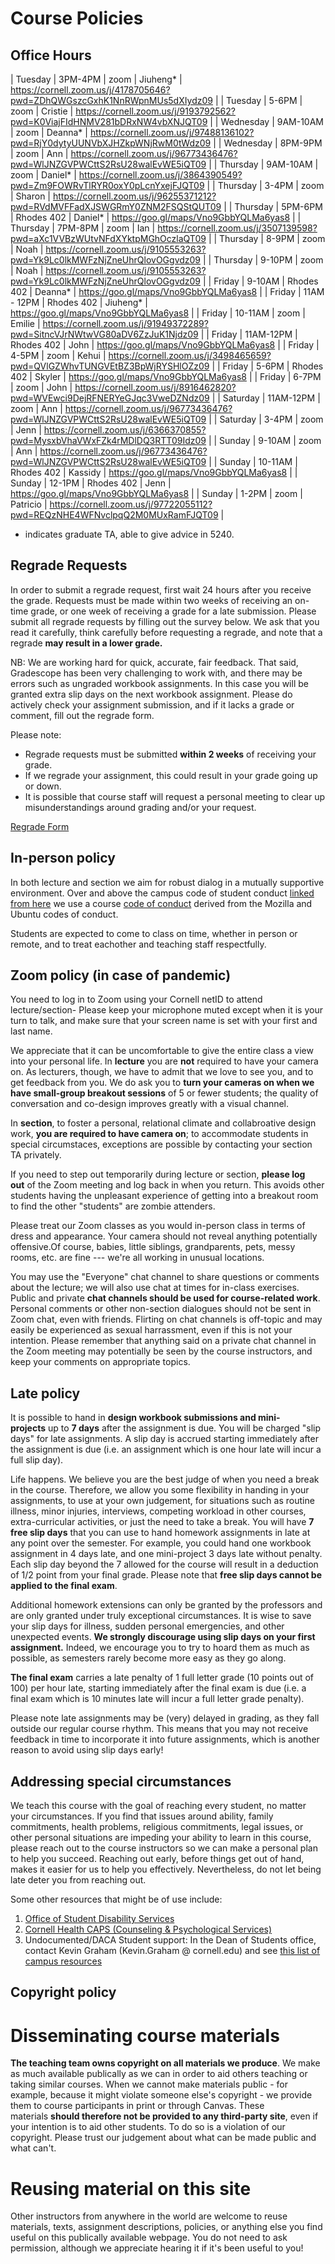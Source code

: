 <link rel="stylesheet" href="css/policies.css">

# Course Policies

## Office Hours

| Tuesday | 3PM-4PM | zoom | Jiuheng* | [](https://cornell.zoom.us/j/4178705646?pwd=ZDhQWGszcGxhK1NnRWpnMUs5dXIydz09)<https://cornell.zoom.us/j/4178705646?pwd=ZDhQWGszcGxhK1NnRWpnMUs5dXIydz09> |
| Tuesday | 5-6PM | zoom | Cristie | <https://cornell.zoom.us/j/9193792562?pwd=K0ViajFIdHNMV281bDRxNW4vbXNJQT09> |
| Wednesday | 9AM-10AM | zoom | Deanna* | <https://cornell.zoom.us/j/97488136102?pwd=RjY0dytyUUNVbXJHZkpWNjRwM0tWdz09> |
| Wednesday | 8PM-9PM | zoom | Ann | <https://cornell.zoom.us/j/96773436476?pwd=WlJNZGVPWCttS2RsU28walEvWE5iQT09> |
| Thursday | 9AM-10AM | zoom | Daniel* | <https://cornell.zoom.us/j/3864390549?pwd=Zm9FOWRvTlRYR0oxY0pLcnYxejFJQT09> |
| Thursday | 3-4PM | zoom | Sharon | <https://cornell.zoom.us/j/96255371212?pwd=RVdMVFFadXJSWGRmY0ZNM2FSQStQUT09> |
| Thursday | 5PM-6PM | Rhodes 402 | Daniel* | <https://goo.gl/maps/Vno9GbbYQLMa6yas8> |
| Thursday | 7PM-8PM | zoom | Ian | <https://cornell.zoom.us/j/3507139598?pwd=aXc1VVBzWUtvNFdXYktpMGhOczlaQT09> |
| Thursday | 8-9PM | zoom | Noah | <https://cornell.zoom.us/j/9105553263?pwd=Yk9Lc0lkMWFzNjZneUhrQlovOGgvdz09> |
| Thursday | 9-10PM | zoom | Noah | <https://cornell.zoom.us/j/9105553263?pwd=Yk9Lc0lkMWFzNjZneUhrQlovOGgvdz09> |
| Friday | 9-10AM | Rhodes 402 | Deanna* | <https://goo.gl/maps/Vno9GbbYQLMa6yas8> |
| Friday | 11AM - 12PM | Rhodes 402 | Jiuheng* | <https://goo.gl/maps/Vno9GbbYQLMa6yas8> |
| Friday | 10-11AM | zoom | Emilie | <https://cornell.zoom.us/j/91949372289?pwd=SitncVJrNWtwVG80aDV6ZzJuK1Njdz09> |
| Friday | 11AM-12PM | Rhodes 402 | John | <https://goo.gl/maps/Vno9GbbYQLMa6yas8> |
| Friday | 4-5PM | zoom | Kehui | <https://cornell.zoom.us/j/3498465659?pwd=QVlGZWhvTUNGVEtBZ3BpWjRYSHlOZz09> |
| Friday | 5-6PM | Rhodes 402 | Skyler | <https://goo.gl/maps/Vno9GbbYQLMa6yas8> |
| Friday | 6-7PM | zoom | John | <https://cornell.zoom.us/j/8916462820?pwd=WVEwci9DejRFNERYeGJqc3VweDZNdz09> |
| Saturday | 11AM-12PM | zoom | Ann | <https://cornell.zoom.us/j/96773436476?pwd=WlJNZGVPWCttS2RsU28walEvWE5iQT09> |
| Saturday | 3-4PM | zoom | Jenn | <https://cornell.zoom.us/j/6366370855?pwd=MysxbVhaVWxFZk4rMDlDQ3RTT09Idz09> |
| Sunday | 9-10AM | zoom | Ann | <https://cornell.zoom.us/j/96773436476?pwd=WlJNZGVPWCttS2RsU28walEvWE5iQT09> |
| Sunday | 10-11AM | Rhodes 402 | Kassidy | <https://goo.gl/maps/Vno9GbbYQLMa6yas8> |
| Sunday | 12-1PM | Rhodes 402 | Jenn | <https://goo.gl/maps/Vno9GbbYQLMa6yas8> |
| Sunday | 1-2PM | zoom | Patricio | <https://cornell.zoom.us/j/97722055112?pwd=REQzNHE4WFNvclpqQ2M0MUxRamFJQT09> |

* indicates graduate TA, able to give advice in 5240.

## Regrade Requests

In order to submit a regrade request, first wait 24 hours after you receive the grade. Requests must be made within two weeks of receiving an on-time grade, or one week of receiving a grade for a late submission. Please submit all regrade requests by filling out the survey below. We ask that you read it carefully, think carefully before requesting a regrade, and note that a regrade **may result in a lower grade.** 

NB: We are working hard for quick, accurate, fair feedback. That said, Gradescope has been very challenging to work with, and there may be errors such as ungraded workbook assignments. In this case you will be granted extra slip days on the next workbook assignment. Please do actively check your assignment submission, and if it lacks a grade or comment, fill out the regrade form.

Please note:

-   Regrade requests must be submitted **within 2 weeks** of receiving your grade.
-   If we regrade your assignment, this could result in your grade going up or down.
-   It is possible that course staff will request a personal meeting to clear up misunderstandings around grading and/or your request.

[Regrade Form](https://cornell.ca1.qualtrics.com/jfe/form/SV_9NMk6yyRiTF75mS)

## In-person policy
In both lecture and section we aim for robust dialog in a mutually supportive environment. Over and above the campus code of student conduct [linked from here](https://assembly.cornell.edu/tools-tabs-resources/campus-code-conduct/) we use a course [code of conduct]() derived from the Mozilla and Ubuntu codes of conduct.

Students are expected to come to class on time, whether in person or remote, and to treat eachother and teaching staff respectfully.

## Zoom policy (in case of pandemic)

You need to log in to Zoom using your Cornell netID to attend lecture/section- Please keep your microphone muted except when it is your turn to talk, and make sure that your screen name is set with your first and last name.

We appreciate that it can be uncomfortable to give the entire class a view into your personal life. In **lecture** you are **not** required to have your camera on. As lecturers, though, we have to admit that we love to see you, and to get feedback from you. We do ask you to **turn your cameras on when we have small-group breakout sessions** of 5 or fewer students; the quality of conversation and co-design improves greatly with a visual channel.

In **section**, to foster a personal, relational climate and collabroative design work, **you are required to have camera on**; to accommodate students in special circumstaces, exceptions are possible by contacting your section TA privately.

If you need to step out temporarily during lecture or section, **please log out** of the Zoom meeting and log back in when you return. This avoids other students having the unpleasant experience of getting into a breakout room to find the other "students" are zombie attenders.

Please treat our Zoom classes as you would in-person class in terms of dress and appearance. Your camera should not reveal anything potentially offensive.Of course, babies, little siblings, grandparents, pets, messy rooms, etc. are fine --- we're all working in unusual locations.

You may use the "Everyone" chat channel to share questions or comments about the lecture; we will also use chat at times for in-class exercises. Public and private **chat channels should be used for course-related work**. Personal comments or other non-section dialogues should not be sent in Zoom chat, even with friends. Flirting on chat channels is off-topic and may easily be experienced as sexual harrassment, even if this is not your intention. Please remember that anything said on a private chat channel in the Zoom meeting may potentially be seen by the course instructors, and keep your comments on appropriate topics.

## Late policy

It is possible to hand in **design workbook submissions and mini-projects** up to **7 days** after the assignment is due. You will be charged "slip days" for late assignments. A slip day is accrued starting immediately after the assignment is due (i.e. an assignment which is one hour late will incur a full slip day).

Life happens. We believe you are the best judge of when you need a break in the course. Therefore, we allow you some flexibility in handing in your assignments, to use at your own judgement, for situations such as routine illness, minor injuries, interviews, competing workload in other courses, extra-curricular activities, or just the need to take a break. You will have **7 free slip days** that you can use to hand homework assignments in late at any point over the semester. For example, you could hand one workbook assignment in 4 days late, and one mini-project 3 days late without penalty. Each slip day beyond the 7 allowed for the course will result in a deduction of 1/2 point from your final grade. Please note that **free slip days cannot be applied to the final exam**.

Additional homework extensions can only be granted by the professors and are only granted under truly exceptional circumstances. It is wise to save your slip days for illness, sudden personal emergencies, and other unexpected events. **We strongly discourage using slip days on your first assignment.**  Indeed, we encourage you to try to hoard them as much as possible, as semesters rarely become more easy as they go along.

**The final exam** carries a late penalty of 1 full letter grade (10 points out of 100) per hour late, starting immediately after the final exam is due (i.e. a final exam which is 10 minutes late will incur a full letter grade penalty).

Please note late assignments may be (very) delayed in grading, as they fall outside our regular course rhythm. This means that you may not receive feedback in time to incorporate it into future assignments, which is another reason to avoid using slip days early!

## Addressing special circumstances

We teach this course with the goal of reaching every student, no matter your circumstances. If you find that issues around ability, family commitments, health problems, religious commitments, legal issues, or other personal situations are impeding your ability to learn in this course, please reach out to the course instructors so we can make a personal plan to help you succeed. Reaching out early, before things get out of hand, makes it easier for us to help you effectively. Nevertheless, do not let being late deter you from reaching out.

Some other resources that might be of use include:

1.  [Office of Student Disability Services](https://sds.cornell.edu/)
2.  [Cornell Health CAPS (Counseling & Psychological Services)](https://health.cornell.edu/services/counseling-psychiatry)
3.  Undocumented/DACA Student support: In the Dean of Students office, contact Kevin Graham (Kevin.Graham @ cornell.edu) and see [this list of campus resources](https://dos.cornell.edu/undocumented-daca-support/undergraduate-admissions-financial-aid)

## Copyright policy

# Disseminating course materials

**The teaching team owns copyright on all materials we produce**. We make as much available publically as we can in order to aid others teaching or taking similar courses. When we cannot make materials public - for example, because it might violate someone else's copyright - we provide them to course participants in print or through Canvas. These materials **should therefore not be provided to any third-party site**, even if your intention is to aid other students. To do so is a violation of our copyright. Please trust our judgement about what can be made public and what can't.

# Reusing material on this site

Other instructors from anywhere in the world are welcome to reuse materials, texts, assignment descriptions, policies, or anything else you find useful on this publically available webpage. You do not need to ask permission, although we appreciate hearing it if it's been useful to you!
